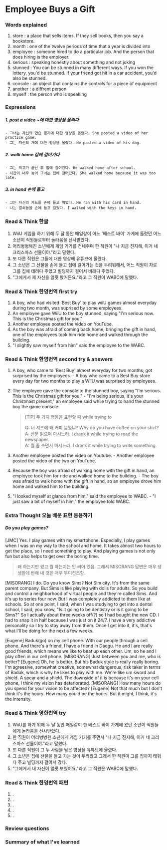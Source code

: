 # Employee Buys a Gift

### Words explained
1. store : a place that sells items. If they sell books, then you say a bookstore.
2. month : one of the twelve periods of time that a year is divided into
3. employee : someone hired to do a particular job. And the person that does hiring is the employer.
4. serious : speaking honestly about something and not joking
5. stunned : You can be stunned in many different ways. If you won the lottery, you'd be stunned. If your friend got hit in a car accident, you'd also be stunned.
6. console : an object that contains the controls for a piece of equipment
7. another : a diffrent person
8. myself : the person who is speaking


### Expressions
##### 1. post a video ~에 대한 영상을 올리다
    - 그녀는 자신의 연습 경기에 대한 영상을 올렸다. She posted a video of her practice game.
    - 그는 자신의 개에 대한 영상을 올렸다. He posted a video of his dog.
##### 2. walk home 집에 걸어가다
    - 그는 학교가 끝난 후 집에 걸어갔다. He walked home after school.
    - 시간이 너무 늦어 그녀는 집에 걸어갔다. She walked home because it was too late.
##### 3. in hand 손에 들고
    - 그는 자신의 카드를 손에 들고 뛰었다. He ran with his card in hand.
    - 나는 열쇠들을 손에 들고 걸었다. I walked with the keys in hand.


### Read & Think 한글
1. WiiU 게임을 하기 위해 두 달 동안 매일같이 어느 '베스트 바이' 가게에 들렀던 어느 소년이 직원들로부터 놀라움을 선사받았다.
2. 어리벙벙해진 소년에게 게임 기기를 건네주며 한 직원이 "나 지금 진지해, 이거 네 크리스마스 선물이야."라고 말했다.
3. 또 다른 직원은 그들에 대한 영상에 유튜브에 올렸다.
4. 그 소년은 그 선물을 손에 들고 집에 걸어가는 것을 두려워해서, 어느 직원이 차로 그를 집에 데려다 주었고 빌딩까지 걸어서 바래다 주었다.
5. "그에게서 제 자신을 얼핏 봤거든요."라고 그 직원이 WABC에 말했다.


### Read & Think 한영번역 first try
1. A boy, who had visited 'Best Buy' to play wiiU games almost everyday during two month, was suprised by some employees.
2. An employee gave WiiU to the boy stunned, saying "I'm serious now. This is the Christmas gift for you."
3. Another employee posted the video on YouTube.
4. As the boy was afraid of coming back home, bringing the gift in hand, one of the employees took him ride home and walked through the building.
5. "I slightly saw myself from him" said the employee to the WABC.


### Read & Think 한영번역 second try & answers
1. A boy, who came to 'Best Buy' almost everyday for two months, got surprised by the employees.
        - A boy who came to a Best Buy store every day for two months to play a WiiU was surprised by employees.
2. The employee gave the console to the stunned boy, saying "I'm serious. This is the Christmas gift for you."
        - "I'm being serious, it's your Christmast present," an employee said while trying to hand the stunned boy the game console.
    > [TIP] 두 가지 행동을 표현할 때 while trying to
    >
    > Q: 너 셔츠에 왜 커피 묻었냐? Why do you have coffee on your shirt?  
    > A: 신문 읽으며 마시느라. I drank it while trying to read the newspaper.  
    > A: 뭘 좀 쓰면서 마시느라. I drank it while trying to write something.

3. Another employee posted the video on Youtube.
        - Another employee posted the video of the two on YouTube.
4. Because the boy was afraid of walking home with the gift in hand, an employee took him for ride and walked home to the building.
        - The boy was afraid to walk home with the gift in hand, so an employee drove him home and walked him to the building.
5. "I looked myself at glance from him," said the employee to WABC.
        - "I just saw a bit of myself in him," the employee told WABC.


### Extra Thought 오늘 배운 표현 응용하기
##### Do you play games?
[JMC] Yes. I play games with my smartphone. Especially, I play games when I was on my way to the school and home. It takes almost two hours to get the place, so I need something to play. And playing games is not only fun but also helps to get over the boring time.
> 왜 하는지만 썼고 뭘 하는지는 안 씌어 있음. 그래서 MISORANG 답변은 매우 생생한데 반해 내 것은 매우 무미건조함.

[MISORANG] I do. Do you know Sims? Not Sim city. It's from the same parent company. But Sims is like playing with dolls for adults. So you build and control a neighborhood of virtual people and they're called Sims. And it's up to series four now. But I was completely addicted to them like at schools. So at one point, I said, when I was studying to get into a dental school, I said, you know, "Is it going to be dentistry or is it going to be Sims?" So I actually about three weeks off(?) so I had bought the new CD. I had to snap it in half because I was just on it 24/7. I have a very addictive personality so I try to stay away from them. Once I get into it, it's, that's what I'll be doing for the next a few weeks.


[Eugene] Baduk(go) on my cell phone. With our people through a cell phone. And there's a friend, I have a friend in Daegu. He and I are really good friends, which means we like to beat up each other. Um, so he and I play often in our cell phone.
[MISORANG] Just between you and me, who is better?
[Eugene] Oh, he is better. But his Baduk style is really really boring. I'm agreesive, somewhat creative, somewhat dangerous, risk taker in terms of Baduk, which is why he likes to play with me. We're like um sword and shield. A spear and a shield. The downside of it is because it's on your cell phone, I think my vision has deteriorated.
[MISORANG] How many hours do you spend for your vision to be affected?
[Eugene] Not that much but I don't think it's the hours. How many could be the hours. But it might, I think, it's the intensity.


### Read & Think 영한번역 try
1. WiiU를 하기 위해 두 달 동안 매일같이 한 베스트 바이 가게에 왔던 소년이 직원들에게 놀라움을 선사받았다.
2. 한 직원이 어리벙벙한 소년에게 게임 기기를 주면서 "나 지금 진지해, 이거 네 크리스마스 선물이야."라고 말했다.
3. 또 다른 직원이 그 두 사람을 담은 영상을 유튜브에 올렸다.
4. 그 소년은 집에 선물을 들고 가는 것이 두려웠고 그래서 한 직원이 그를 집까지 태워다 주고 빌딩까지 걸어서 갔다.
5. "그에게서 내 자신이 얼핏 보였어요."라고 그 직원은 WABC에 말했다.

### Read & Think 한영번역 패턴
1. .
2. .
3. .
4. .
5. .


### Review questions

### Summary of what I've learned 
